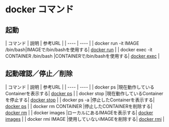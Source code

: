 # docker コマンド

## 起動

| コマンド | 説明 | 参考URL |
| ---- | ---- |
| docker run -it IMAGE /bin/bash|IMAGEで/bin/bashを使用する| [docker run](https://docs.docker.com/engine/reference/commandline/run/) |
| docker exec -it CONTAINER /bin/bash |CONTAINERで/bin/bashを使用する| [docker exec](https://docs.docker.com/engine/reference/commandline/exec/) |

## 起動確認／停止／削除

| コマンド | 説明 | 参考URL |
| ---- | ---- |
| docker ps    |現在動作しているContainerを表示する| [docker ps](https://docs.docker.com/engine/reference/commandline/ps/) |
| docker stop  |現在動作しているContainerを停止する| [docker stop](https://docs.docker.com/engine/reference/commandline/stop/) |
| docker ps -a |停止したContainerを表示する| [docker ps](https://docs.docker.com/engine/reference/commandline/ps/) |
| docker rm CONTAINER |停止したCONTAINERを削除する| [docker rm](https://docs.docker.com/engine/reference/commandline/rm/) |
| docker images |ローカルにあるIMAGEを表示する| [docker images](https://docs.docker.com/engine/reference/commandline/images/) |
| docker rmi IMAGE |使用していないIMAGEを削除する| [docker rmi](https://docs.docker.com/engine/reference/commandline/rmi/) |

